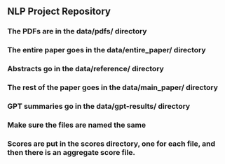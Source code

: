 ## NLP Project Repository

### The PDFs are in the data/pdfs/ directory

### The entire paper goes in the data/entire_paper/ directory

### Abstracts go in the data/reference/ directory

### The rest of the paper goes in the data/main_paper/ directory

### GPT summaries go in the data/gpt-results/ directory

### Make sure the files are named the same

### Scores are put in the scores directory, one for each file, and then there is an aggregate score file.
